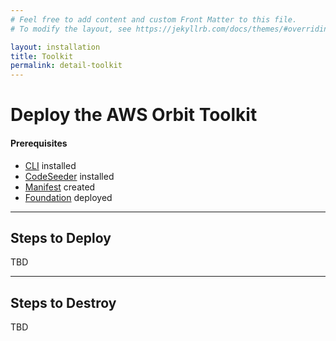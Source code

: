```yaml
---
# Feel free to add content and custom Front Matter to this file.
# To modify the layout, see https://jekyllrb.com/docs/themes/#overriding-theme-defaults

layout: installation
title: Toolkit
permalink: detail-toolkit
---
```


# Deploy the AWS Orbit Toolkit
#### Prerequisites
- [CLI](detail-cli) installed
- [CodeSeeder](detail-codeseeder) installed
- [Manifest](detail-manifest) created
- [Foundation](detail-foundation) deployed


----
## **Steps to Deploy**
TBD

----
## **Steps to Destroy**
TBD